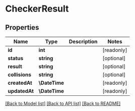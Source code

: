 # CheckerResult

## Properties
Name | Type | Description | Notes
------------ | ------------- | ------------- | -------------
**id** | **int** |  | [readonly] 
**status** | **string** |  | [optional] 
**result** | **string** |  | [optional] 
**collisions** | **string** |  | [optional] 
**createdAt** | **\DateTime** |  | [readonly] 
**updatedAt** | **\DateTime** |  | [readonly] 

[[Back to Model list]](../README.md#documentation-for-models) [[Back to API list]](../README.md#documentation-for-api-endpoints) [[Back to README]](../README.md)


